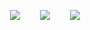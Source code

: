 
&emsp;&emsp;[<image src="_media/juejin_16x16.ico"></image>](https://juejin.im/user/5890963661ff4b006bebc3a5 ':target=_blank')
&emsp;&emsp;[<image src="_media/bilibili_16x16.ico"></image>](https://space.bilibili.com/6977085 ':target=_blank')
&emsp;&emsp;[<image src="_media/weibo_16x16.ico"></image>](https://weibo.com/crisimple ':target=_blank')